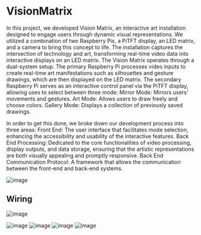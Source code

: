# VisionMatrix

In this project, we developed Vision Matrix, an interactive art installation designed to engage users through dynamic visual representations. We utilized a combination of two Raspberry Pis, a PiTFT display, an LED matrix, and a camera to bring this concept to life. The installation captures the intersection of technology and art, transforming real-time video data into interactive displays on an LED matrix.
The Vision Matrix operates through a dual-system setup. The primary Raspberry Pi processes video inputs to create real-time art manifestations such as silhouettes and gesture drawings, which are then displayed on the LED matrix. The secondary Raspberry Pi serves as an interactive control panel via the PiTFT display, allowing uses to select between three mode:
Mirror Mode: Mirrors users' movements and gestures.
Art Mode: Allows users to draw freely and choose colors.
Gallery Mode: Displays a collection of previously saved drawings.


In order to get this done, we broke down our development process into three areas:
Front End: The user interface that facilitates mode selection, enhancing the accessibility and usability of the interactive features.
Back End Processing: Dedicated to the core functionalities of video processing, display outputs, and data storage, ensuring that the artistic representations are both visually appealing and promptly responsive.
Back End Communication Protocol: A framework that allows the communication between the front-end and back-end systems.

![image](https://github.com/user-attachments/assets/6dfdec4e-3196-4b39-8b8c-0e37c43fbdaa)

## Wiring
![image](https://github.com/user-attachments/assets/1067310a-70d4-45de-905a-5201a459608e)


![image](https://github.com/user-attachments/assets/07f45789-ca9e-4cb5-b2fe-25ffb80d4dee)
![image](https://github.com/user-attachments/assets/08c9376d-deb8-4c2e-bd8d-36486dd2f2f9)
![image](https://github.com/user-attachments/assets/622ba30b-f1e6-4310-998e-74c5ccd74209)
![image](https://github.com/user-attachments/assets/1f46ca10-c7bc-45a3-99bc-2ec35437722e)




